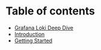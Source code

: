 # Table of contents

* [Grafana Loki Deep Dive](README.md)
* [Introduction](introduction.md)
* [Getting Started](getting-started.md)
